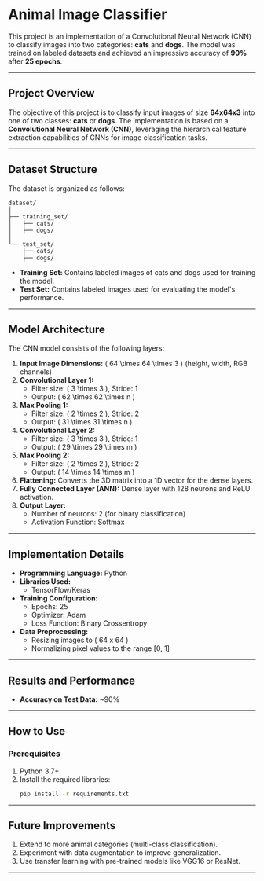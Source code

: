 # **Animal Image Classifier**

This project is an implementation of a Convolutional Neural Network (CNN) to classify images into two categories: **cats** and **dogs**. The model was trained on labeled datasets and achieved an impressive accuracy of **90%** after **25 epochs**. 

---

## **Project Overview**
The objective of this project is to classify input images of size **64x64x3** into one of two classes: **cats** or **dogs**. The implementation is based on a **Convolutional Neural Network (CNN)**, leveraging the hierarchical feature extraction capabilities of CNNs for image classification tasks.

---

## **Dataset Structure**
The dataset is organized as follows:

```
dataset/
│
├── training_set/
│   ├── cats/
│   ├── dogs/
│
└── test_set/
    ├── cats/
    ├── dogs/
```

- **Training Set:** Contains labeled images of cats and dogs used for training the model.
- **Test Set:** Contains labeled images used for evaluating the model's performance.

---

## **Model Architecture**
The CNN model consists of the following layers:

1. **Input Image Dimensions:** \( 64 \times 64 \times 3 \) (height, width, RGB channels)
2. **Convolutional Layer 1:** 
   - Filter size: \( 3 \times 3 \), Stride: 1
   - Output: \( 62 \times 62 \times n \)
3. **Max Pooling 1:** 
   - Filter size: \( 2 \times 2 \), Stride: 2
   - Output: \( 31 \times 31 \times n \)
4. **Convolutional Layer 2:** 
   - Filter size: \( 3 \times 3 \), Stride: 1
   - Output: \( 29 \times 29 \times m \)
5. **Max Pooling 2:** 
   - Filter size: \( 2 \times 2 \), Stride: 2
   - Output: \( 14 \times 14 \times m \)
6. **Flattening:** Converts the 3D matrix into a 1D vector for the dense layers.
7. **Fully Connected Layer (ANN):** Dense layer with 128 neurons and ReLU activation.
8. **Output Layer:** 
   - Number of neurons: 2 (for binary classification)
   - Activation Function: Softmax

---

## **Implementation Details**
- **Programming Language:** Python
- **Libraries Used:**
  - TensorFlow/Keras
- **Training Configuration:**
  - Epochs: 25
  - Optimizer: Adam
  - Loss Function: Binary Crossentropy
- **Data Preprocessing:**
  - Resizing images to \( 64 x 64 \)
  - Normalizing pixel values to the range [0, 1]

---

## **Results and Performance**
- **Accuracy on Test Data:** ~90%
---

## **How to Use**
### **Prerequisites**
1. Python 3.7+
2. Install the required libraries:
   ```bash
   pip install -r requirements.txt
   ```

---

## **Future Improvements**
1. Extend to more animal categories (multi-class classification).
2. Experiment with data augmentation to improve generalization.
3. Use transfer learning with pre-trained models like VGG16 or ResNet.

---
